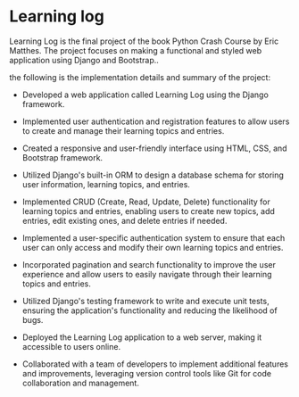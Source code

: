 # Learning log

Learning Log is the final project of the book Python Crash Course by Eric Matthes. The project focuses on making a functional and styled web application using Django and Bootstrap..

the following is  the implementation details and summary of the project:

- Developed a web application called Learning Log using the Django framework.

- Implemented user authentication and registration features to allow users to create and manage their learning topics and entries.

- Created a responsive and user-friendly interface using HTML, CSS, and Bootstrap framework.

- Utilized Django's built-in ORM to design a database schema for storing user information, learning topics, and entries.

- Implemented CRUD (Create, Read, Update, Delete) functionality for learning topics and entries, enabling users to create new topics, add entries, edit existing ones, and delete entries if needed.

- Implemented a user-specific authentication system to ensure that each user can only access and modify their own learning topics and entries.

- Incorporated pagination and search functionality to improve the user experience and allow users to easily navigate through their learning topics and entries.

- Utilized Django's testing framework to write and execute unit tests, ensuring the application's functionality and reducing the likelihood of bugs.

- Deployed the Learning Log application to a web server, making it accessible to users online.

- Collaborated with a team of developers to implement additional features and improvements, leveraging version control tools like Git for code collaboration and management.
